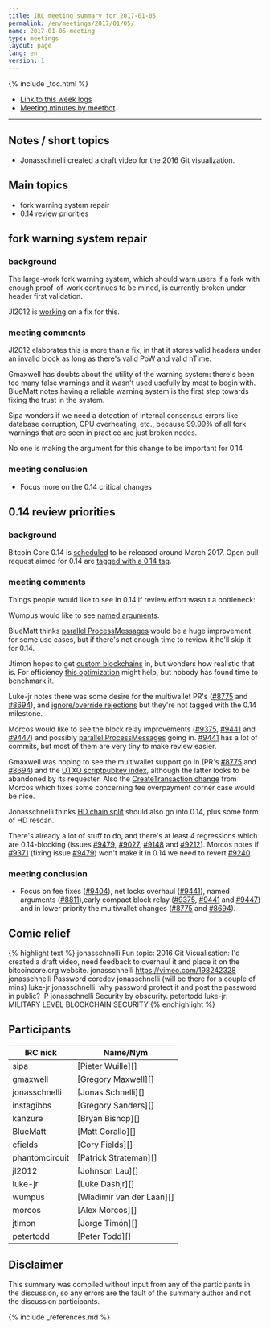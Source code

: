 ```yaml
---
title: IRC meeting summary for 2017-01-05
permalink: /en/meetings/2017/01/05/
name: 2017-01-05-meeting
type: meetings
layout: page
lang: en
version: 1
---
```

{% include _toc.html %}
 
- [Link to this week logs](https://botbot.me/freenode/bitcoin-core-dev/2017-01-05/?msg=78899987&page=2)
- [Meeting minutes by meetbot](http://www.erisian.com.au/meetbot/bitcoin-core-dev/2017/bitcoin-core-dev.2017-01-05-19.00.html)
 
---

## Notes / short topics

- Jonasschnelli created a draft video for the 2016 Git visualization.

## Main topics

-  fork warning system repair
-  0.14 review priorities

##  fork warning system repair

### background

The large-work fork warning system, which should warn users if a fork with enough proof-of-work continues to be mined, is currently broken under header first validation.

Jl2012 is [working][#9443] on a fix for this.

### meeting comments

Jl2012 elaborates this is more than a fix, in that it stores valid headers under an invalid block as long as there's valid PoW and valid nTime.

Gmaxwell has doubts about the utility of the warning system: there's been too many false warnings and it wasn't used usefully by most to begin with. BlueMatt notes having a reliable warning system is the first step towards fixing the trust in the system.

Sipa wonders if we need a detection of internal consensus errors like database corruption, CPU overheating, etc., because 99.99% of all fork warnings that are seen in practice are just broken nodes.

No one is making the argument for this change to be important for 0.14

### meeting conclusion

- Focus more on the 0.14 critical changes

## 0.14 review priorities

### background

Bitcoin Core 0.14 is [scheduled](https://github.com/bitcoin/bitcoin/issues/8719) to be released around March 2017. Open pull request aimed for 0.14 are [tagged with a 0.14 tag](https://github.com/bitcoin/bitcoin/pulls?q=is%3Aopen+is%3Apr+milestone%3A0.14.0).

### meeting comments

Things people would like to see in 0.14 if review effort wasn't a bottleneck:

Wumpus would like to see [named arguments][#8811].

BlueMatt thinks [parallel ProcessMessages][#9488] would be a huge improvement for some use cases, but if there's not enough time to review it he'll skip it for 0.14.

Jtimon hopes to get [custom blockchains][#8994] in, but wonders how realistic that is. For efficiency [this optimization][#8498] might help, but nobody has found time to benchmark it.

Luke-jr notes there was some desire for the multiwallet PR's ([#8775][] and [#8694][]), and [ignore/override rejections][#7533] but they're not tagged with the 0.14 milestone.

Morcos would like to see the block relay improvements ([#9375][], [#9441][] and [#9447][]) and possibly [parallel ProcessMessages][#9488] going in. [#9441][] has a lot of commits, but most of them are very tiny to make review easier.

Gmaxwell was hoping to see the multiwallet support go in (PR's [#8775][] and [#8694][]) and the [UTXO scriptpubkey index][#8660], although the latter looks to be abandoned by its requester. Also the [CreateTransaction change][#9404] from Morcos which fixes some concerning fee overpayment corner case would be nice.

Jonasschnelli thinks [HD chain split][#9294] should also go into 0.14, plus some form of HD rescan.

There's already a lot of stuff to do, and there's at least 4 regressions which are 0.14-blocking (issues [#9479][], [#9027][], [#9148][] and [#9212][]). Morcos notes if [#9371][] (fixing issue [#9479][]) won't make it in 0.14 we need to revert [#9240][].

### meeting conclusion

- Focus on fee fixes ([#9404][]), net locks overhaul ([#9441][]), named arguments ([#8811][]),early compact block relay ([#9375][], [#9441][] and [#9447][]) and in lower priority the multiwallet changes ([#8775][] and [#8694][]).

## Comic relief

{% highlight text %}
jonasschnelli       Fun topic: 2016 Git Visualisation: I'd created a draft video, need feedback to overhaul it and place it on the bitcoincore.org website.
jonasschnelli       https://vimeo.com/198242328
jonasschnelli       Password coredev
jonasschnelli       (will be there for a couple of mins)
luke-jr             jonasschnelli: why password protect it and post the password in public? :P
jonasschnelli       Security by obscurity.
petertodd           luke-jr: MILITARY LEVEL BLOCKCHAIN SECURITY
{% endhighlight %}

## Participants
 
| IRC nick        | Name/Nym                  |
|-----------------|---------------------------|
| sipa            | [Pieter Wuille][]         |
| gmaxwell        | [Gregory Maxwell][]       |
| jonasschnelli   | [Jonas Schnelli][]        |
| instagibbs      | [Gregory Sanders][]       |
| kanzure         | [Bryan Bishop][]          |
| BlueMatt        | [Matt Corallo][]          |
| cfields         | [Cory Fields][]           |
| phantomcircuit  | [Patrick Strateman][]     |
| jl2012          | [Johnson Lau][]           |
| luke-jr         | [Luke Dashjr][]           |
| wumpus          | [Wladimir van der Laan][] |
| morcos          | [Alex Morcos][]           |
| jtimon          | [Jorge Timón][]           |
| petertodd       | [Peter Todd][]            |

## Disclaimer
 
This summary was compiled without input from any of the participants in the discussion, so any errors are the fault of the summary author and not the discussion participants.

[#9443]: https://github.com/bitcoin/bitcoin/pull/9443
[#9488]: https://github.com/bitcoin/bitcoin/pull/9488
[#8994]: https://github.com/bitcoin/bitcoin/pull/8994
[#8775]: https://github.com/bitcoin/bitcoin/pull/8775
[#8694]: https://github.com/bitcoin/bitcoin/pull/8694
[#7533]: https://github.com/bitcoin/bitcoin/pull/7533
[#8811]: https://github.com/bitcoin/bitcoin/pull/8811
[#9375]: https://github.com/bitcoin/bitcoin/pull/9375
[#9441]: https://github.com/bitcoin/bitcoin/pull/9441
[#9447]: https://github.com/bitcoin/bitcoin/pull/9447
[#8775]: https://github.com/bitcoin/bitcoin/pull/8775
[#8694]: https://github.com/bitcoin/bitcoin/pull/8694
[#8660]: https://github.com/bitcoin/bitcoin/pull/8660
[#8498]: https://github.com/bitcoin/bitcoin/pull/8498
[#9404]: https://github.com/bitcoin/bitcoin/pull/9404
[#9465]: https://github.com/bitcoin/bitcoin/pull/9465
[#9294]: https://github.com/bitcoin/bitcoin/pull/9294
[#9371]: https://github.com/bitcoin/bitcoin/pull/9371
[#9240]: https://github.com/bitcoin/bitcoin/pull/9240
[#9479]: https://github.com/bitcoin/bitcoin/issues/9479
[#9027]: https://github.com/bitcoin/bitcoin/issues/9027
[#9148]: https://github.com/bitcoin/bitcoin/issues/9148
[#9212]: https://github.com/bitcoin/bitcoin/issues/9212

{% include _references.md %}
